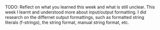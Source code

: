 TODO: Reflect on what you learned this week and what is still unclear.
This week I learnt and understood more about input/output formatting. I did research on the differnet output formattings, such as formatted string literals (f-strings), the string format, manual string format, etc.